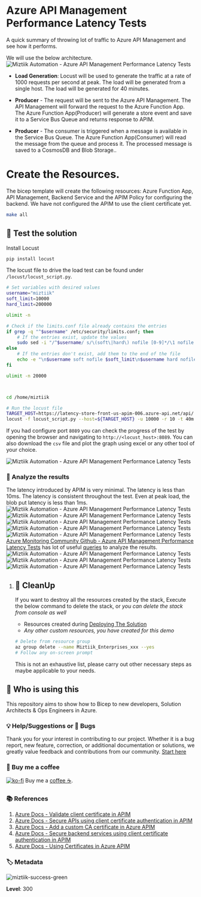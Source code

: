 # Azure API Management Performance Latency Tests

A quick summary of throwing lot of traffic to Azure API Management and see how it performs. 

We will use the below architecture. 
![Miztiik Automation - Azure API Management Performance Latency Tests](images/miztiik_architecture_azure_api_latency_001.png)

- **Load Generation**: Locust will be used to generate the traffic at a rate of 1000 requests per second at peak. The load will be generated from a single host. The load will be generated for 40 minutes. 

- **Producer** - The request will be sent to the Azure API Management. The API Management will forward the request to the Azure Function App. The Azure Function App(Producer) will generate a store event and save it to a Service Bus Queue and returns response to APIM. 

- **Producer** - The consumer is triggered when a message is available in the Service Bus Queue. The Azure Function App(Consumer) will read the message from the queue and process it. The processed message is saved to a CosmosDB and Blob Storage..

# Create the Resources.

The bicep template will create the following resources: Azure Function App, API Management, Backend Service and the APIM Policy for configuring the backend. We have not configured the APIM to use the client certificate yet.

```bash
make all
```

## 🎯 Test the solution

Install Locust
```bash
pip install locust
```
The locust file to drive the load test can be found under `/locust/locust_script.py`. 

```bash
# Set variables with desired values
username="miztiik"
soft_limit=10000
hard_limit=200000

ulimit -n

# Check if the limits.conf file already contains the entries
if grep -q "^$username" /etc/security/limits.conf; then
    # If the entries exist, update the values
    sudo sed -i "/^$username/ s/\(soft\|hard\) nofile [0-9]*/\1 nofile $soft_limit/" /etc/security/limits.conf
else
    # If the entries don't exist, add them to the end of the file
    echo -e "\n$username soft nofile $soft_limit\n$username hard nofile $hard_limit" | sudo tee -a /etc/security/limits.conf
fi

ulimit -n 20000



cd /home/miztiik

# Run the locust file
TARGET_HOST=https://latency-store-front-us-apim-006.azure-api.net/api/
locust -f locust_script.py --host=${TARGET_HOST} -u 10000 -r 10 -t 40m --logfile /var/log/miztiik-locust.log --csv-full-history --csv=latency_store_front_us_apim
```

If you had configure port `8089` you can check the progress of the test by opening the browser and navigating to `http://<locust_host>:8089`. You can also download the `csv` file and plot the graph using excel or any other tool of your choice.

![Miztiik Automation - Azure API Management Performance Latency Tests](images/miztiik_architecture_azure_api_latency_002.png)

### 🧪 Analyze the results
The latency introduced by APIM is very minimal. The latency is less than 10ms. The latency is consistent throughout the test. Even at peak load, the blob put latency is less than 1ms.
![Miztiik Automation - Azure API Management Performance Latency Tests](images/miztiik_architecture_azure_api_latency_003.png)
![Miztiik Automation - Azure API Management Performance Latency Tests](images/miztiik_architecture_azure_api_latency_004.png)
![Miztiik Automation - Azure API Management Performance Latency Tests](images/miztiik_architecture_azure_api_latency_005.png)
![Miztiik Automation - Azure API Management Performance Latency Tests](images/miztiik_architecture_azure_api_latency_006.png)
![Miztiik Automation - Azure API Management Performance Latency Tests](images/miztiik_architecture_azure_api_latency_007.png)
[Azure Monitoring Community Github - Azure API Management Performance Latency Tests](https://github.com/microsoft/AzureMonitorCommunity) has lot of useful [queries](https://github.com/microsoft/AzureMonitorCommunity/tree/3c499be784e7ee0aab31f2fdbd6faed53ecb2614/Azure%20Services/API%20Management%20services) to analyze the results.
![Miztiik Automation - Azure API Management Performance Latency Tests](images/miztiik_architecture_azure_api_latency_008.png)
![Miztiik Automation - Azure API Management Performance Latency Tests](images/miztiik_architecture_azure_api_latency_009.png)
![Miztiik Automation - Azure API Management Performance Latency Tests](images/miztiik_architecture_azure_api_latency_010.png)

 


1. ## 🧹 CleanUp

   If you want to destroy all the resources created by the stack, Execute the below command to delete the stack, or _you can delete the stack from console as well_

   - Resources created during [Deploying The Solution](#-deploying-the-solution)
   - _Any other custom resources, you have created for this demo_

   ```bash
   # Delete from resource group
   az group delete --name Miztiik_Enterprises_xxx --yes
   # Follow any on-screen prompt
   ```

   This is not an exhaustive list, please carry out other necessary steps as maybe applicable to your needs.

## 📌 Who is using this

This repository aims to show how to Bicep to new developers, Solution Architects & Ops Engineers in Azure.

### 💡 Help/Suggestions or 🐛 Bugs

Thank you for your interest in contributing to our project. Whether it is a bug report, new feature, correction, or additional documentation or solutions, we greatly value feedback and contributions from our community. [Start here](/issues)

### 👋 Buy me a coffee

[![ko-fi](https://www.ko-fi.com/img/githubbutton_sm.svg)](https://ko-fi.com/Q5Q41QDGK) Buy me a [coffee ☕][900].

### 📚 References

1. [Azure Docs - Validate client certificate in APIM][1]
1. [Azure Docs - Secure APIs using client certificate authentication in APIM][2]
1. [Azure Docs - Add a custom CA certificate in Azure APIM][3]
1. [Azure Docs - Secure backend services using client certificate authentication in APIM][4]
1. [Azure Docs - Using Certificates in Azure APIM][5]


[1]: https://learn.microsoft.com/en-us/azure/api-management/validate-client-certificate-policy
[2]: https://learn.microsoft.com/en-us/azure/api-management/api-management-howto-mutual-certificates-for-clients
[3]: https://learn.microsoft.com/en-us/azure/api-management/api-management-howto-ca-certificates
[4]: https://docs.microsoft.com/en-us/azure/api-management/api-management-howto-mutual-certificates-for-clients
[5]: https://techcommunity.microsoft.com/t5/fasttrack-for-azure/using-certificates-in-azure-api-management/ba-p/2888447


### 🏷️ Metadata

![miztiik-success-green](https://img.shields.io/badge/Miztiik:Automation:Level-300-orange)

**Level**: 300

[100]: https://www.udemy.com/course/aws-cloud-security/?referralCode=B7F1B6C78B45ADAF77A9
[101]: https://www.udemy.com/course/aws-cloud-security-proactive-way/?referralCode=71DC542AD4481309A441
[102]: https://www.udemy.com/course/aws-cloud-development-kit-from-beginner-to-professional/?referralCode=E15D7FB64E417C547579
[103]: https://www.udemy.com/course/aws-cloudformation-basics?referralCode=93AD3B1530BC871093D6
[899]: https://www.udemy.com/user/n-kumar/
[900]: https://ko-fi.com/miztiik
[901]: https://ko-fi.com/Q5Q41QDGK